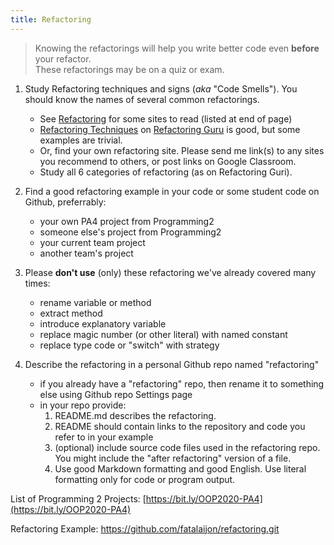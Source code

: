 ```yaml
---
title: Refactoring 
---
```


> Knowing the refactorings will help you write better code even **before** your refactor.   
> These refactorings may be on a quiz or exam.

1. Study Refactoring techniques and signs (*aka* "Code Smells").  You should know the names of several common refactorings.
   - See [Refactoring](/ISP/refactoring/) for some sites to read (listed at end of page)
   - [Refactoring Techniques](https://refactoring.guru/techniques) on  [Refactoring Guru](https://refactoring.guru/) is good, but some examples are trivial.
   - Or, find your own refactoring site. Please send me link(s) to any sites you recommend to others, or post links on Google Classroom.
   - Study all 6 categories of refactoring (as on Refactoring Guri).

2. Find a good refactoring example in your code or some student code on Github, preferrably:
   - your own PA4 project from Programming2
   - someone else's project from Programming2
   - your current team project
   - another team's project
3. Please **don't use** (only) these refactoring we've already covered many times:
   - rename variable or method
   - extract method
   - introduce explanatory variable
   - replace magic number (or other literal) with named constant
   - replace type code or "switch" with strategy

4. Describe the refactoring in a personal Github repo named "refactoring"
   - if you already have a "refactoring" repo, then rename it to something else using Github repo Settings page
   - in your repo provide:
     1. README.md  describes the refactoring.
     2. README should contain links to the repository and code you refer to in your example
     3. (optional) include source code files used in the refactoring repo. You might include the "after refactoring" version of a file.
     4. Use good Markdown formatting and good English.  Use literal formatting only for code or program output.


List of Programming 2 Projects: [https://bit.ly/OOP2020-PA4](https://bit.ly/OOP2020-PA4)

Refactoring Example:  https://github.com/fatalaijon/refactoring.git


   
